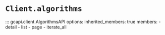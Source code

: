 # `Client.algorithms`

::: gcapi.client.AlgorithmsAPI
    options:
        inherited_members: true
        members:
            - detail
            - list
            - page
            - iterate_all
